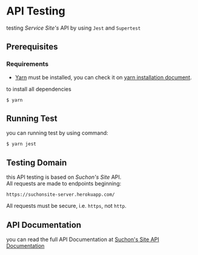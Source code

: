 # API Testing
testing *Service Site's* API by using `Jest` and `Supertest`    
    

## Prerequisites
### Requirements
- [Yarn](https://yarnpkg.com/) must be installed, you can check it on [yarn installation document](https://classic.yarnpkg.com/en/docs/install#windows-stable).

to install all dependencies
```console
$ yarn
```
    

## Running Test
you can running test by using command:
```console
$ yarn jest
```
    

## Testing Domain
this API testing is based on *Suchon's Site* API.    
All requests are made to endpoints beginning:
```
https://suchonsite-server.herokuapp.com/
```
All requests must be secure, i.e. `https`, not `http`.
    

## API Documentation
you can read the full API Documentation at [Suchon's Site API Documentation](https://github.com/SuchonSite/Server/wiki/API)